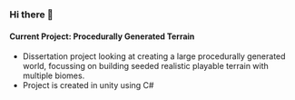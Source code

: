 ### Hi there 👋

<!--
**RebeccaSharkey/RebeccaSharkey** is a ✨ _special_ ✨ repository because its `README.md` (this file) appears on your GitHub profile.

Here are some ideas to get you started:

- 🔭 I’m currently working on ...
- 🌱 I’m currently learning ...
- 👯 I’m looking to collaborate on ...
- 🤔 I’m looking for help with ...
- 💬 Ask me about ...
- 📫 How to reach me: ...
- 😄 Pronouns: ...
- ⚡ Fun fact: ...
-->

#### Current Project: Procedurally Generated Terrain
* Dissertation project looking at creating a large procedurally generated world, focussing on building seeded realistic playable terrain with multiple biomes.
* Project is created in unity using C#

